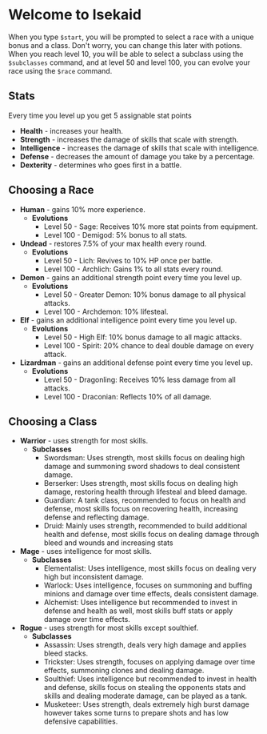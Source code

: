 # Welcome to Isekaid

When you type `$start`, you will be prompted to select a race with a unique bonus and a class. Don't worry, you can change this later with potions. When you reach level 10, you will be able to select a subclass using the `$subclasses` command, and at level 50 and level 100, you can evolve your race using the `$race` command.

## Stats
Every time you level up you get 5 assignable stat points 

* **Health** \- increases your health.
* **Strength** \- increases the damage of skills that scale with strength.
* **Intelligence** \- increases the damage of skills that scale with intelligence.
* **Defense** \- decreases the amount of damage you take by a percentage.
* **Dexterity** \- determines who goes first in a battle.

## Choosing a Race

* **Human** \- gains 10% more experience.
    * **Evolutions**
        * Level 50 - Sage: Receives 10% more stat points from equipment.
        * Level 100 - Demigod: 5% bonus to all stats.
* **Undead** \- restores 7.5% of your max health every round.
    * **Evolutions**
        * Level 50 - Lich: Revives to 10% HP once per battle.
        * Level 100 - Archlich: Gains 1% to all stats every round.
* **Demon** \- gains an additional strength point every time you level up.
    * **Evolutions**
        * Level 50 - Greater Demon: 10% bonus damage to all physical attacks.
        * Level 100 - Archdemon: 10% lifesteal.
* **Elf** \- gains an additional intelligence point every time you level up.
    * **Evolutions**
        * Level 50 - High Elf: 10% bonus damage to all magic attacks.
        * Level 100 - Spirit: 20% chance to deal double damage on every attack.
* **Lizardman** \- gains an additional defense point every time you level up.
    * **Evolutions**
        * Level 50 - Dragonling: Receives 10% less damage from all attacks.
        * Level 100 - Draconian: Reflects 10% of all damage.

## Choosing a Class

* **Warrior** \- uses strength for most skills.
    * **Subclasses**
        * Swordsman: Uses strength, most skills focus on dealing high damage and summoning sword shadows to deal consistent damage.
        * Berserker: Uses strength, most skills focus on dealing high damage, restoring health through lifesteal and bleed damage.
        * Guardian: A tank class, recommended to focus on health and defense, most skills focus on recovering health, increasing defense and reflecting damage.
        * Druid: Mainly uses strength, recommended to build additional health and defense, most skills focus on dealing damage through bleed and wounds and increasing stats
* **Mage** \- uses intelligence for most skills.
    * **Subclasses**
        * Elementalist: Uses intelligence, most skills focus on dealing very high but inconsistent damage.
        * Warlock: Uses intelligence, focuses on summoning and buffing minions and damage over time effects, deals consistent damage.
        * Alchemist: Uses intelligence but recommended to invest in defense and health as well, most skills buff stats or apply damage over time effects.
* **Rogue** \- uses strength for most skills except soulthief.
    * **Subclasses**
        * Assassin: Uses strength, deals very high damage and applies bleed stacks.
        * Trickster: Uses strength, focuses on applying damage over time effects, summoning clones and dealing damage.
        * Soulthief: Uses intelligence but recommended to invest in health and defense, skills focus on stealing the opponents stats and skills and dealing moderate damage, can be played as a tank.
        * Musketeer: Uses strength, deals extremely high burst damage however takes some turns to prepare shots and has low defensive capabilities.
